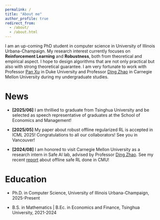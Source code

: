 ```yaml
---
permalink: /
title: "About me"
author_profile: true
redirect_from: 
  - /about/
  - /about.html
---
```


I am an up-coming PhD student in computer science in University of Illinois Urbana-Champaign. 
My research interest currently focuses on **Reinforcement Learning** and **Robustness**, both from theoretical and empirical aspect. I hope to design algorithms that are not only practical but also with strong theoretical guarantee. I am very fortunate to work with Professor [Pan Xu](https://panxulab.github.io/) in Duke University and Professor [Ding Zhao](https://www.meche.engineering.cmu.edu/directory/bios/zhao-ding.html) in Carnegie Mellon University during my undergraduate studies. 

News
======
- **[2025/06]** I am thrillied to graduate from Tsinghua University and be selected as speech representative of
graduates at the School of Economics and Management!

- **[2025/05]** My paper about robust offline regularized RL is accepted in ICML 2025! Congratulations to all our collaborators! See you in Vancouver!

- **[2024/08]** I am honored to visit Carnegie Mellon University as a research intern in Safe AI lab, advised by Professor [Ding Zhao](https://www.meche.engineering.cmu.edu/directory/bios/zhao-ding.html). See my recent [report](../files/Policy-regularized%20Offfine%20Safe%20Reinforcement%20Learning%20with%20Preference.pdf) about offline safe RL done in CMU!

Education
======
- Ph.D. in Computer Science, University of Illinois Urbana-Champaign, 2025-Present

- B.S. in Mathematics \| B.Ec. in Economics and Finance, Tsinghua University, 2021-2024